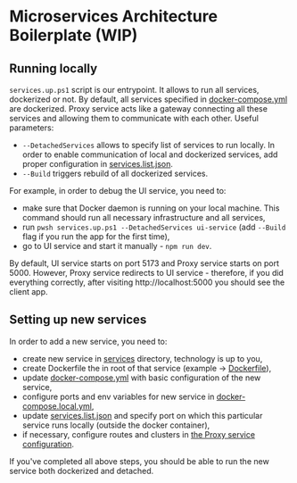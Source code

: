 # Microservices Architecture Boilerplate (WIP)

## Running locally
`services.up.ps1` script is our entrypoint. It allows to run all services, dockerized or not. By default, all services specified in [docker-compose.yml](./docker-compose.yml) are dockerized. 
Proxy service acts like a gateway connecting all these services and allowing them to communicate with each other. Useful parameters:
- `--DetachedServices` allows to specify list of services to run locally. In order to enable communication of local and dockerized services, add proper configuration in [services.list.json](./services.list.json).
- `--Build` triggers rebuild of all dockerized services.

For example, in order to debug the UI service, you need to:
- make sure that Docker daemon is running on your local machine. This command should run all necessary infrastructure and all services,
- run `pwsh services.up.ps1 --DetachedServices ui-service` (add `--Build` flag if you run the app for the first time),
- go to UI service and start it manually - `npm run dev`. 

By default, UI service starts on port 5173 and Proxy service starts on port 5000.
However, Proxy service redirects to UI service - therefore, if you did everything correctly, after visiting http://localhost:5000 you should see the client app.

## Setting up new services
In order to add a new service, you need to:
- create new service in [services](./services) directory, technology is up to you,
- create Dockerfile the in root of that service (example -> [Dockerfile](./services/UI/Dockerfile)),
- update [docker-compose.yml](./docker-compose.yml) with basic configuration of the new service,
- configure ports and env variables for new service in [docker-compose.local.yml](./docker-compose.local.yml),
- update [services.list.json](./services.list.json) and specify port on which this particular service runs locally (outside the docker container),
- if necessary, configure routes and clusters in [the Proxy service configuration](./services/Proxy/config.yaml).

If you've completed all above steps, you should be able to run the new service both dockerized and detached.
